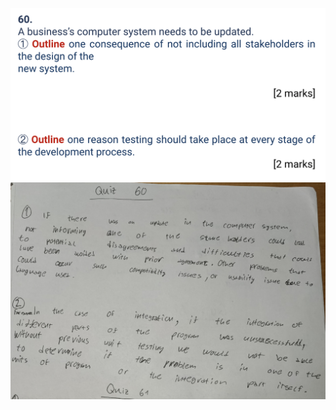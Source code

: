 ![](https://github.com/AleksandarDzudzevic/Unit-4-/blob/main/quiz060text.png)
![](https://github.com/AleksandarDzudzevic/Unit-4-/blob/main/quiz060work.jpg)
